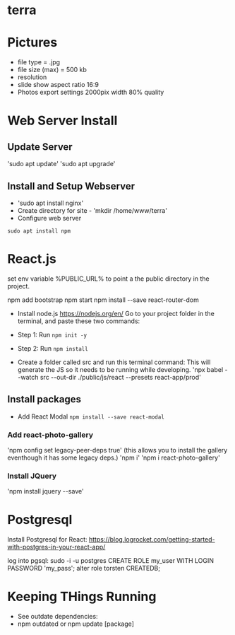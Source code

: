 # terra
# Pictures
- file type = .jpg
- file size (max)  = 500 kb
- resolution
- slide show aspect ratio 16:9
- Photos export settings 2000pix width 80% quality



# Web Server Install
## Update Server  
'sudo apt update'
'sudo apt upgrade'

## Install and Setup Webserver
- 'sudo apt install nginx'
- Create directory for site - 'mkdir /home/www/terra'
- Configure web server




`sudo apt install npm`




# React.js

set env variable %PUBLIC_URL% to point a the public directory in the project.

npm add bootstrap
npm start
npm install --save react-router-dom


- Install node.js https://nodejs.org/en/
Go to your project folder in the terminal, and paste these two commands:
- Step 1: Run `npm init -y`
- Step 2: Run `npm install`

- Create a folder called src and run this terminal command:
This will generate the JS so it needs to be running while developing.
'npx babel --watch src --out-dir ./public/js/react --presets react-app/prod'


## Install packages
- Add React Modal 
`npm install --save react-modal`

### Add react-photo-gallery
'npm config set legacy-peer-deps true'  (this allows you to install the gallery eventhough it has some legacy deps.)
'npm i'
'npm i react-photo-gallery'

### Install JQuery
'npm install jquery --save'




# Postgresql
Install Postgresql for React: https://blog.logrocket.com/getting-started-with-postgres-in-your-react-app/

log into pgsql: sudo -i -u postgres
CREATE ROLE my_user WITH LOGIN PASSWORD 'my_pass';
alter role torsten CREATEDB;


# Keeping THings Running
- See outdate dependencies:
- npm outdated or npm update [package]